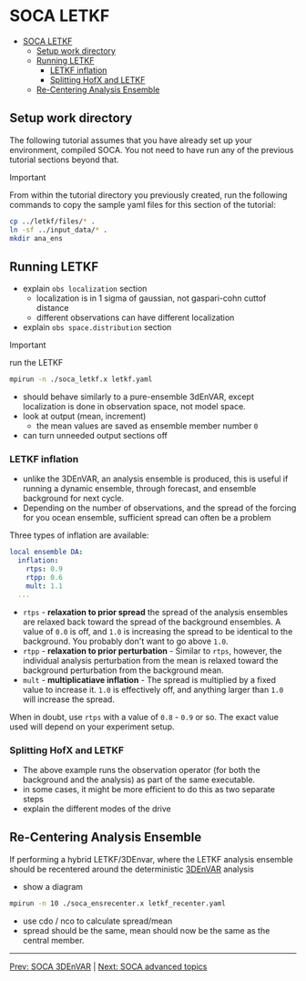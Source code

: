 # SOCA LETKF

- [SOCA LETKF](#soca-letkf)
  - [Setup work directory](#setup-work-directory)
  - [Running LETKF](#running-letkf)
    - [LETKF inflation](#letkf-inflation)
    - [Splitting HofX and LETKF](#splitting-hofx-and-letkf)
  - [Re-Centering Analysis Ensemble](#re-centering-analysis-ensemble)

## Setup work directory

The following tutorial assumes that you have already set up your environment, compiled SOCA. You not need to have run any of the previous tutorial sections beyond that.

> [!IMPORTANT]
> 
From within the tutorial directory you previously created, run the following commands to copy the sample yaml files for this section of the tutorial:

```bash
cp ../letkf/files/* .
ln -sf ../input_data/* .
mkdir ana_ens
```

## Running LETKF

- explain `obs localization` section
  - localization is in 1 sigma of gaussian, not gaspari-cohn cuttof distance
  - different observations can have different localization
- explain `obs space.distribution` section
  
> [!IMPORTANT]
> run the LETKF
>
> ```bash
> mpirun -n ./soca_letkf.x letkf.yaml
> ```

- should behave similarly to a pure-ensemble 3dEnVAR, except localization is done in observation space, not model space.
- look at output (mean, increment)
  - the mean values are saved as ensemble member number `0`
- can turn unneeded output sections off

### LETKF inflation

- unlike the 3DEnVAR, an analysis ensemble is produced, this is useful if running a dynamic ensemble, through forecast, and ensemble background for next cycle.
- Depending on the number of observations, and the spread of the forcing for you ocean ensemble, sufficient spread can often be a problem

Three types of inflation are available:

```yaml
local ensemble DA:
  inflation:
    rtps: 0.9
    rtpp: 0.6
    mult: 1.1
  ...
```

- `rtps` - **relaxation to prior spread** the spread of the analysis ensembles are relaxed back toward the spread of the background ensembles. A value of `0.0` is off, and `1.0` is increasing the spread to be identical to the background. You probably don't want to go above `1.0`.
- `rtpp` - **relaxation to prior perturbation** - Similar to `rtps`, however, the individual analysis perturbation from the mean is relaxed toward the background perturbation from the background mean.
- `mult` - **multiplicatiave inflation** - The spread is multiplied by a fixed value to increase it. `1.0` is effectively off, and anything larger than `1.0` will increase the spread.

When in doubt, use `rtps` with a value of `0.8` - `0.9` or so. The exact value used will depend on your experiment setup.
  
### Splitting HofX and LETKF

- The above example runs the observation operator (for both the background and the analysis) as part of the same executable.
- in some cases, it might be more efficient to do this as two separate steps
- explain the different modes of the drive

## Re-Centering Analysis Ensemble

If performing a hybrid LETKF/3DEnvar, where the LETKF analysis ensemble should be recentered around the deterministic [3DEnVAR](../3denvar/README.md) analysis

- show a diagram

```bash
mpirun -n 10 ./soca_ensrecenter.x letkf_recenter.yaml
```

- use cdo / nco to calculate spread/mean
- spread should be the same, mean should now be the same as the central member.

---
[Prev: SOCA 3DEnVAR](../3denvar/README.md) | [Next: SOCA advanced topics](../advanced/README.md)